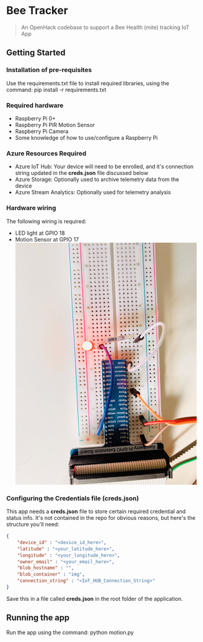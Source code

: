 # Bee Tracker
> An OpenHack codebase to support a Bee Health (mite) tracking IoT App

## Getting Started
### Installation of pre-requisites
Use the requirements.txt file to install required libraries, using the command: pip install -r requirements.txt

### Required hardware
- Raspberry Pi 0+
- Raspberry Pi PIR Motion Sensor
- Raspberry Pi Camera
- Some knowledge of how to use/configure a Raspberry Pi

### Azure Resources Required
- Azure IoT Hub: Your device will need to be enrolled, and it's connection string updated in the **creds.json** file discussed below
- Azure Storage: Optionally used to archive telemetry data from the device
- Azure Stream Analytics: Optionally used for telemetry analysis 

### Hardware wiring
The following wiring is required:
- LED light at GPIO 18
- Motion Sensor at GPIO 17
![alt text](https://raw.githubusercontent.com/marlinspike/beetracker/master/img/Raspberry_Pi_board_wiring.jpg)

### Configuring the Credentials file (creds.json)
This app needs a **creds.json** file to store certain required credential and status info. It's not contained in the repo for obvious reasons, but here's the structure you'll need:

```json
{
    "device_id" : "<device_id_here>",
    "latitude" : "<your_latitude_here>",
    "longitude" : "<your_longitude_here>",
    "owner_email" : "<your_email_here>",
    "blob_hostname" : "",
    "blob_container" : "img",
    "connection_string" : "<IoT_HUB_Connection_String>"
}
```
Save this in a file called **creds.json** in the root folder of the application.

## Running the app
Run the app using the command: python motion.py

